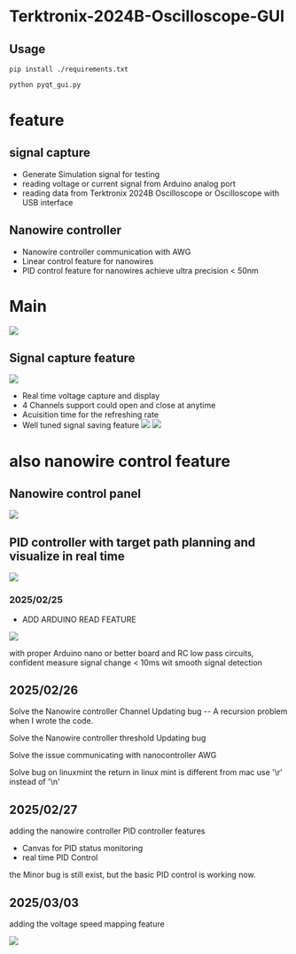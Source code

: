 # Terktronix-2024B-Oscilloscope-GUI


## Usage

~~~ shell
pip install ./requirements.txt
~~~

~~~ python
python pyqt_gui.py
~~~

# feature
## signal capture
- Generate Simulation signal for  testing
- reading voltage or current signal from Arduino analog port
- reading data from Terktronix 2024B Oscilloscope or Oscilloscope with USB interface
## Nanowire controller
- Nanowire controller communication with AWG
- Linear control feature for nanowires
- PID control feature for nanowires achieve ultra precision < 50nm

# Main 
![](https://lskypro.bin-lian.me/i/2025/03/01/67c297d56a493.jpg)

## Signal capture feature


![](https://lskypro.bin-lian.me/i/2025/03/01/67c298b7bee07.png)

- Real time voltage capture and display
- 4 Channels support could open and close at anytime
- Acuisition time for the refreshing rate
- Well tuned signal saving feature
![](https://lskypro.bin-lian.me/i/2025/03/01/67c299ede4271.jpg)
![](https://lskypro.bin-lian.me/i/2025/03/01/67c29a1854604.png)

# also nanowire control feature

## Nanowire control panel
![](https://lskypro.bin-lian.me/i/2025/03/01/67c29e2ad51fe.png)

## PID controller with target path planning and visualize in real time
![](https://lskypro.bin-lian.me/i/2025/03/01/67c29bf0cd518.png)

### 2025/02/25
- ADD ARDUINO READ FEATURE

![](https://lskypro.bin-lian.me/i/2025/02/25/67bd6268d8b14.png)


with proper Arduino nano or better board and RC low pass circuits, confident measure signal change < 10ms wit smooth signal detection

## 2025/02/26

Solve the Nanowire controller Channel Updating bug -- A recursion problem when I wrote the code.

Solve the Nanowire controller threshold Updating bug

Solve the issue communicating with nanocontroller AWG


Solve bug on linuxmint the return in linux mint is different from mac use '\r' instead of '\n'

## 2025/02/27

adding the nanowire controller PID controller features
- Canvas for PID status monitoring
- real time PID Control

the Minor bug is still exist, but the basic PID control is working now.

## 2025/03/03

adding the voltage speed mapping feature

![](https://lskypro.bin-lian.me/i/2025/03/04/67c61ff52ba73.png)